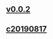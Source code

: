 ## [v0.0.2](https://github.com/littleflute/pic20190807/edit/master/README.md)
## [c20190817](c20190817)
